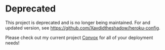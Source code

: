 # Deprecated

This project is deprecated and is no longer being maintained. For and updated version, see https://github.com/Xavdidtheshadow/heroku-config.

Please check out my current project [Convox](https://convox.com) for all of your deployment needs!
